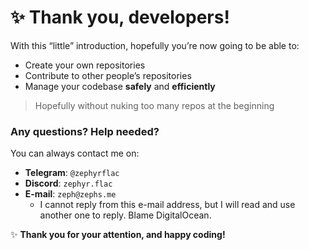 # ✨ Thank you, developers!
With this “little” introduction, hopefully you’re now going to be able to:
- Create your own repositories
- Contribute to other people’s repositories
- Manage your codebase **safely** and **efficiently**
> Hopefully without nuking too many repos at the beginning

### Any questions? Help needed?
You can always contact me on:
- **Telegram**: `@zephyrflac`
- **Discord**: `zephyr.flac`
- **E-mail**: `zeph@zephs.me`
	- I cannot reply from this e-mail address, but I will read and use another one to reply. Blame DigitalOcean.

✨ **Thank you for your attention, and happy coding!**